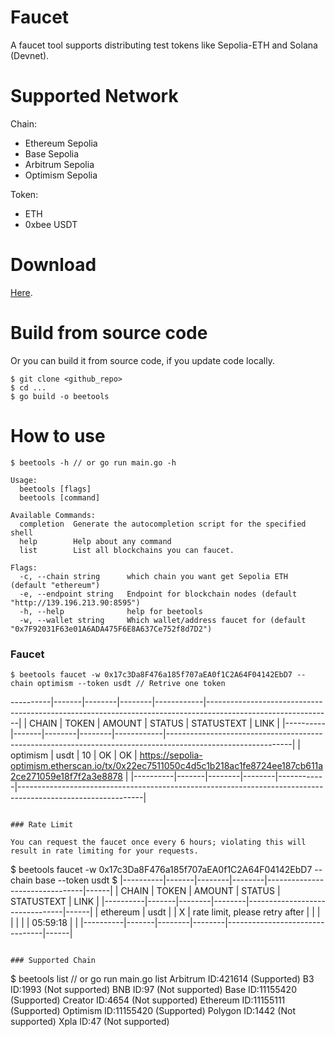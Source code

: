 # Faucet

A faucet tool supports distributing test tokens like Sepolia-ETH and Solana (Devnet).

# Supported Network

Chain:

- Ethereum Sepolia
- Base Sepolia
- Arbitrum Sepolia
- Optimism Sepolia

Token:

- ETH
- 0xbee USDT

# Download

[Here](https://github.com/duiyuan/faucet/releases).

# Build from source code

Or you can build it from source code, if you update code locally.

```
$ git clone <github_repo>
$ cd ...
$ go build -o beetools
```

# How to use

```
$ beetools -h // or go run main.go -h

Usage:
  beetools [flags]
  beetools [command]

Available Commands:
  completion  Generate the autocompletion script for the specified shell
  help        Help about any command
  list        List all blockchains you can faucet.

Flags:
  -c, --chain string      which chain you want get Sepolia ETH (default "ethereum")
  -e, --endpoint string   Endpoint for blockchain nodes (default "http://139.196.213.90:8595")
  -h, --help              help for beetools
  -w, --wallet string     Which wallet/address faucet for (default "0x7F92031F63e01A6ADA475F6E8A637Ce752f8d7D2")

```

### Faucet

```
$ beetools faucet -w 0x17c3Da8F476a185f707aEA0f1C2A64F04142EbD7 --chain optimism --token usdt // Retrive one token

```

----------|-------|--------|--------|------------|-------------------------------------------------------------------------------------------------------------|
| CHAIN | TOKEN | AMOUNT | STATUS | STATUSTEXT | LINK |
|----------|-------|--------|--------|------------|-------------------------------------------------------------------------------------------------------------|
| optimism | usdt | 10 | OK | OK | https://sepolia-optimism.etherscan.io/tx/0x22ec7511050c4d5c1b218ac1fe8724ee187cb611a2ce271059e18f7f2a3e8878 |
|----------|-------|--------|--------|------------|-------------------------------------------------------------------------------------------------------------|

```

### Rate Limit

You can request the faucet once every 6 hours; violating this will result in rate limiting for your requests.

```

$ beetools faucet -w 0x17c3Da8F476a185f707aEA0f1C2A64F04142EbD7 --chain base --token usdt
$
|----------|-------|--------|--------|--------------------------------|------|
| CHAIN | TOKEN | AMOUNT | STATUS | STATUSTEXT | LINK |
|----------|-------|--------|--------|--------------------------------|------|
| ethereum | usdt | | X | rate limit, please retry after | |
| | | | | 05:59:18 | |
|----------|-------|--------|--------|--------------------------------|------|

```

### Supported Chain

```

$ beetools list // or go run main.go list
Arbitrum ID:421614 (Supported)
B3 ID:1993 (Not supported)
BNB ID:97 (Not supported)
Base ID:11155420 (Supported)
Creator ID:4654 (Not supported)
Ethereum ID:11155111 (Supported)
Optimism ID:11155420 (Supported)
Polygon ID:1442 (Not supported)
Xpla ID:47 (Not supported)

```

```
